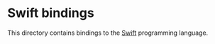 # Swift bindings

This directory contains bindings to the [Swift](https://swift.org) programming language.
